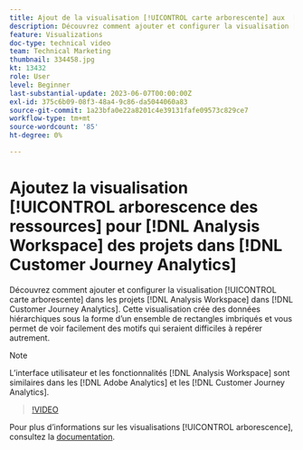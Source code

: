 ```yaml
---
title: Ajout de la visualisation [!UICONTROL carte arborescente] aux  [!DNL Analysis Workspace]  projets
description: Découvrez comment ajouter et configurer la visualisation [!UICONTROL carte arborescente] dans  [!DNL Analysis Workspace]  projets dans  [!DNL Customer Journey Analytics].
feature: Visualizations
doc-type: technical video
team: Technical Marketing
thumbnail: 334458.jpg
kt: 13432
role: User
level: Beginner
last-substantial-update: 2023-06-07T00:00:00Z
exl-id: 375c6b09-08f3-48a4-9c86-da5044060a83
source-git-commit: 1a23bfa0e22a8201c4e39131fafe09573c829ce7
workflow-type: tm+mt
source-wordcount: '85'
ht-degree: 0%

---
```


# Ajoutez la visualisation [!UICONTROL arborescence des ressources] pour [!DNL Analysis Workspace] des projets dans [!DNL Customer Journey Analytics]

Découvrez comment ajouter et configurer la visualisation [!UICONTROL carte arborescente] dans les projets [!DNL Analysis Workspace] dans [!DNL Customer Journey Analytics]. Cette visualisation crée des données hiérarchiques sous la forme d’un ensemble de rectangles imbriqués et vous permet de voir facilement des motifs qui seraient difficiles à repérer autrement.

>[!NOTE]
>
>L’interface utilisateur et les fonctionnalités [!DNL Analysis Workspace] sont similaires dans les [!DNL Adobe Analytics] et les [!DNL Customer Journey Analytics].

>[!VIDEO](https://video.tv.adobe.com/v/334458/?quality=12&learn=on)

Pour plus d’informations sur les visualisations [!UICONTROL arborescence], consultez la [documentation](https://experienceleague.adobe.com/docs/analytics-platform/using/cja-workspace/visualizations/treemap.html?lang=fr).
